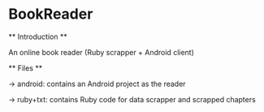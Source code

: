 BookReader
==========

** Introduction **

An online book reader (Ruby scrapper + Android client)

** Files **

-> android: contains an Android project as the reader

-> ruby+txt: contains Ruby code for data scrapper and scrapped chapters
